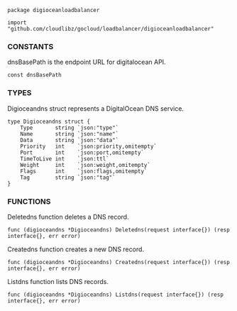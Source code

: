 ```
package digioceanloadbalancer

import "github.com/cloudlibz/gocloud/loadbalancer/digioceanloadbalancer"
```

### CONSTANTS

dnsBasePath is the endpoint URL for digitalocean API.
```
const dnsBasePath
```

### TYPES

Digioceandns struct represents a DigitalOcean DNS service.
```
type Digioceandns struct {
	Type       string `json:"type"`
	Name       string `json:"name"`
	Data       string `json:"data"`
	Priority   int    `json:priority,omitempty`
	Port       int    `json:port,omitempty`
	TimeToLive int    `json:ttl`
	Weight     int    `json:weight,omitempty`
	Flags      int    `json:flags,omitempty`
	Tag        string `json:"tag"`
}
```

### FUNCTIONS

Deletedns function deletes a DNS record.
```
func (digioceandns *Digioceandns) Deletedns(request interface{}) (resp interface{}, err error)
```

Createdns function creates a new DNS record.
```
func (digioceandns *Digioceandns) Createdns(request interface{}) (resp interface{}, err error)
```

Listdns function lists DNS records.
```
func (digioceandns *Digioceandns) Listdns(request interface{}) (resp interface{}, err error)
```
